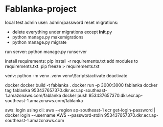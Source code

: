 # Fablanka-project

local test admin user: admin/password
reset migrations:

- delete everything under migrations except **init**.py
- python manage.py makemigrations
- python manage.py migrate

run server:
python manage.py runserver

install requirements:
pip install -r requirements.txt
add modules to requirements.txt: pip freeze > requirements.txt

venv:
python -m venv .venv
venv\Scripts\activate
deactivate

docker
docker build -t fablanka .
docker run -p 3000:3000 fablanka
docker tag fablanka 953437657370.dkr.ecr.ap-southeast-1.amazonaws.com/fablanka
docker push 953437657370.dkr.ecr.ap-southeast-1.amazonaws.com/fablanka

aws:
login using cli: aws --region ap-southeast-1 ecr get-login-password | docker login --username AWS --password-stdin 953437657370.dkr.ecr.ap-southeast-1.amazonaws.com
